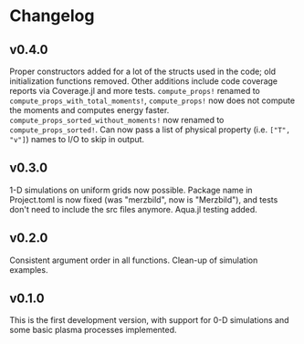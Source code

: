 # Changelog

## v0.4.0
Proper constructors added for a lot of the structs used in the code; old initialization functions removed.
Other additions include code coverage reports via Coverage.jl and more tests.
`compute_props!` renamed to `compute_props_with_total_moments!`, `compute_props!` now does not compute the moments
and computes energy faster. 
`compute_props_sorted_without_moments!` now renamed to `compute_props_sorted!`.
Can now pass a list of physical property (i.e. `["T", "v"]`) names to I/O to skip in output.

## v0.3.0
1-D simulations on uniform grids now possible. Package name in Project.toml is now fixed (was "merzbild", now is "Merzbild"), and tests don't need to include the src files anymore.
Aqua.jl testing added.

## v0.2.0
Consistent argument order in all functions. Clean-up of simulation examples.

## v0.1.0
This is the first development version, with support for 0-D simulations and some basic plasma processes implemented.